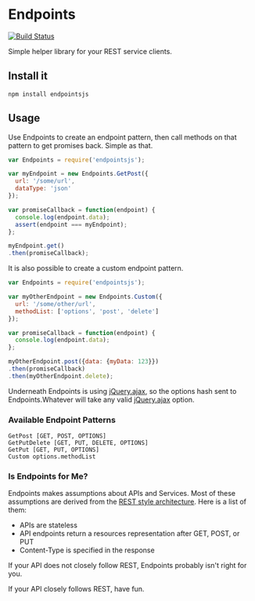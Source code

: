 Endpoints
=========

[![Build Status](https://travis-ci.org/kahnjw/endpoints.png)](https://travis-ci.org/kahnjw/endpoints)

Simple helper library for your REST service clients.

## Install it

```
npm install endpointsjs
```

## Usage

Use Endpoints to create an endpoint pattern, then call methods on that pattern to get promises back. Simple as that.

```javascript
var Endpoints = require('endpointsjs');

var myEndpoint = new Endpoints.GetPost({
  url: '/some/url',
  dataType: 'json'
});

var promiseCallback = function(endpoint) {
  console.log(endpoint.data);
  assert(endpoint === myEndpoint);
};

myEndpoint.get()
.then(promiseCallback);
```

It is also possible to create a custom endpoint pattern.

```javascript
var Endpoints = require('endpointsjs');

var myOtherEndpoint = new Endpoints.Custom({
  url: '/some/other/url',
  methodList: ['options', 'post', 'delete']
});

var promiseCallback = function(endpoint) {
  console.log(endpoint.data);
};

myOtherEndpoint.post({data: {myData: 123}})
.then(promiseCallback)
.then(myOtherEndpoint.delete);
```

Underneath Endpoints is using [jQuery.ajax](http://api.jquery.com/jquery.ajax/), so the options hash sent to
Endpoints.Whatever will take any valid [jQuery.ajax](http://api.jquery.com/jquery.ajax/) option.

### Available Endpoint Patterns

```
GetPost [GET, POST, OPTIONS]
GetPutDelete [GET, PUT, DELETE, OPTIONS]
GetPut [GET, PUT, OPTIONS]
Custom options.methodList
```

### Is Endpoints for Me?

Endpoints makes assumptions about APIs and Services. Most of these assumptions
are derived from the [REST style architecture](http://www.restapitutorial.com/).
Here is a list of them:
* APIs are stateless
* API endpoints return a resources representation after GET, POST, or PUT
* Content-Type is specified in the response

If your API does not closely follow REST, Endpoints probably isn't right for you.

If your API closely follows REST, have fun.
